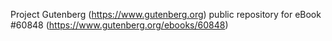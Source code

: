 Project Gutenberg (https://www.gutenberg.org) public repository for eBook #60848 (https://www.gutenberg.org/ebooks/60848)
